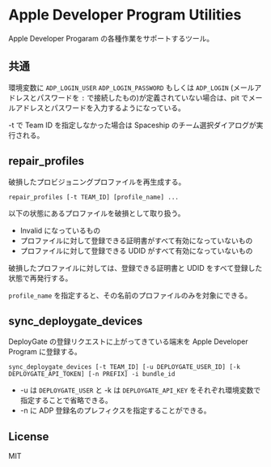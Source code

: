# Apple Developer Program Utilities

Apple Developer Progaram の各種作業をサポートするツール。

## 共通

環境変数に `ADP_LOGIN_USER` `ADP_LOGIN_PASSWORD` もしくは `ADP_LOGIN` (メールアドレスとパスワードを `:` で接続したもの)が定義されていない場合は、pit でメールアドレスとパスワードを入力するようになっている。

-t で Team ID を指定しなかった場合は Spaceship のチーム選択ダイアログが実行される。

## repair_profiles

破損したプロビジョニングプロファイルを再生成する。

```
repair_profiles [-t TEAM_ID] [profile_name] ...
```

以下の状態にあるプロファイルを破損として取り扱う。

- Invalid になっているもの
- プロファイルに対して登録できる証明書がすべて有効になっていないもの
- プロファイルに対して登録できる UDID がすべて有効になっていないもの

破損したプロファイルに対しては、登録できる証明書と UDID をすべて登録した状態で再発行する。

`profile_name` を指定すると、その名前のプロファイルのみを対象にできる。

## sync\_deploygate_devices

DeployGate の登録リクエストに上がってきている端末を Apple Developer Program に登録する。

```
sync_deploygate_devices [-t TEAM_ID] [-u DEPLOYGATE_USER_ID] [-k DEPLOYGATE_API_TOKEN] [-n PREFIX] -i bundle_id 
```

- -u は `DEPLOYGATE_USER` と -k は `DEPLOYGATE_API_KEY` をそれぞれ環境変数で指定することで省略できる。
- -n に ADP 登録名のプレフィクスを指定することができる。

## License

MIT
